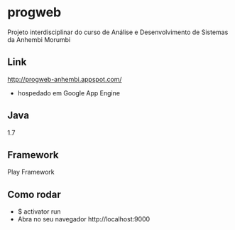 # progweb

Projeto interdisciplinar do curso de Análise e Desenvolvimento de Sistemas da Anhembi Morumbi

## Link

http://progweb-anhembi.appspot.com/

* hospedado em Google App Engine

## Java

1.7

## Framework

Play Framework


## Como rodar
- $ activator run
- Abra no seu navegador http://localhost:9000


